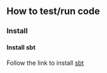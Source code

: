 ## How to test/run code

### Install

#### Install sbt
Follow the link to install [sbt](https://adoptopenjdk.net)

